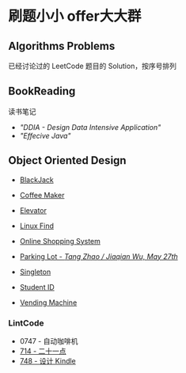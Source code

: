 # 刷题小小 offer大大群

## Algorithms Problems

已经讨论过的 LeetCode 题目的 Solution，按序号排列



## BookReading

读书笔记

- *"DDIA - Design Data Intensive Application"*
- *"Effecive Java"*

## Object Oriented Design

- [BlackJack](https://github.com/openview2017/leetcode-group-solution/tree/main/Object%20Oriented%20Design/BlackJack)
- [Coffee Maker](https://github.com/openview2017/leetcode-group-solution/tree/main/Object%20Oriented%20Design/Coffee%20Maker)
- [Elevator](https://github.com/openview2017/leetcode-group-solution/tree/main/Object%20Oriented%20Design/Elevator)
- [Linux Find](https://github.com/openview2017/leetcode-group-solution/tree/main/Object%20Oriented%20Design/Linux%20Find)
- [Online Shopping System](https://github.com/openview2017/leetcode-group-solution/tree/main/Object%20Oriented%20Design/Online%20Shopping%20System)

- [Parking Lot - *Tang Zhao / Jiaqian Wu, May 27th*](https://github.com/openview2017/leetcode-group-solution/tree/main/Object%20Oriented%20Design/Parking%20Lot)

- [Singleton](https://github.com/openview2017/leetcode-group-solution/tree/main/Object%20Oriented%20Design/Singleton)
- [Student ID](https://github.com/openview2017/leetcode-group-solution/tree/main/Object%20Oriented%20Design/Student%20ID)
- [Vending Machine](https://github.com/openview2017/leetcode-group-solution/tree/main/Object%20Oriented%20Design/Vending%20Machine)

### LintCode

- 0747 -  自动咖啡机
- [714 - 二十一点](https://github.com/openview2017/leetcode-group-solution/tree/main/Object%20Oriented%20Design/LintCode%20-%20714%20-%20%20%E4%BA%8C%E5%8D%81%E4%B8%80%E7%82%B9) 
- [748 - 设计 Kindle](https://github.com/openview2017/leetcode-group-solution/tree/main/Object%20Oriented%20Design/LintCode%20-%20748%20-%20%E8%AE%BE%E8%AE%A1Kindle%20) 
